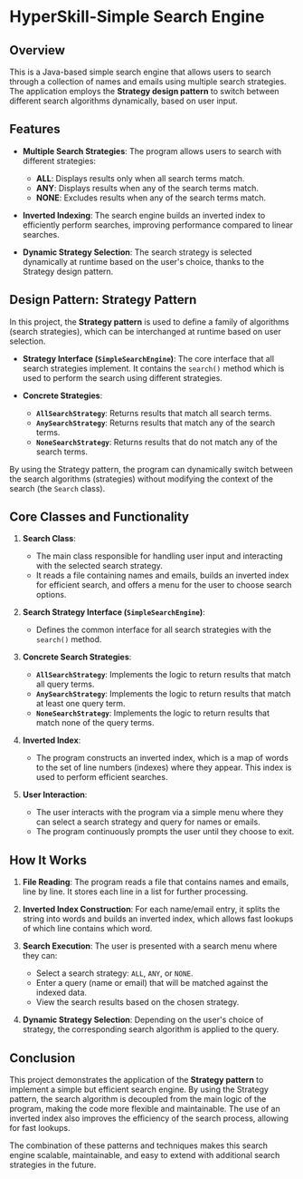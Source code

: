 # HyperSkill-Simple Search Engine

## Overview

This is a Java-based simple search engine that allows users to search through a collection of names and emails using multiple search strategies. The application employs the **Strategy design pattern** to switch between different search algorithms dynamically, based on user input.

## Features

- **Multiple Search Strategies**: The program allows users to search with different strategies:
  - **ALL**: Displays results only when all search terms match.
  - **ANY**: Displays results when any of the search terms match.
  - **NONE**: Excludes results when any of the search terms match.
  
- **Inverted Indexing**: The search engine builds an inverted index to efficiently perform searches, improving performance compared to linear searches.

- **Dynamic Strategy Selection**: The search strategy is selected dynamically at runtime based on the user's choice, thanks to the Strategy design pattern.

## Design Pattern: Strategy Pattern

In this project, the **Strategy pattern** is used to define a family of algorithms (search strategies), which can be interchanged at runtime based on user selection.

- **Strategy Interface (`SimpleSearchEngine`)**: The core interface that all search strategies implement. It contains the `search()` method which is used to perform the search using different strategies.
  
- **Concrete Strategies**: 
  - **`AllSearchStrategy`**: Returns results that match all search terms.
  - **`AnySearchStrategy`**: Returns results that match any of the search terms.
  - **`NoneSearchStrategy`**: Returns results that do not match any of the search terms.

By using the Strategy pattern, the program can dynamically switch between the search algorithms (strategies) without modifying the context of the search (the `Search` class).

## Core Classes and Functionality

1. **Search Class**:
   - The main class responsible for handling user input and interacting with the selected search strategy.
   - It reads a file containing names and emails, builds an inverted index for efficient search, and offers a menu for the user to choose search options.
   
2. **Search Strategy Interface (`SimpleSearchEngine`)**:
   - Defines the common interface for all search strategies with the `search()` method.
   
3. **Concrete Search Strategies**:
   - **`AllSearchStrategy`**: Implements the logic to return results that match all query terms.
   - **`AnySearchStrategy`**: Implements the logic to return results that match at least one query term.
   - **`NoneSearchStrategy`**: Implements the logic to return results that match none of the query terms.

4. **Inverted Index**:
   - The program constructs an inverted index, which is a map of words to the set of line numbers (indexes) where they appear. This index is used to perform efficient searches.

5. **User Interaction**:
   - The user interacts with the program via a simple menu where they can select a search strategy and query for names or emails.
   - The program continuously prompts the user until they choose to exit.

## How It Works

1. **File Reading**: The program reads a file that contains names and emails, line by line. It stores each line in a list for further processing.

2. **Inverted Index Construction**: For each name/email entry, it splits the string into words and builds an inverted index, which allows fast lookups of which line contains which word.

3. **Search Execution**: The user is presented with a search menu where they can:
   - Select a search strategy: `ALL`, `ANY`, or `NONE`.
   - Enter a query (name or email) that will be matched against the indexed data.
   - View the search results based on the chosen strategy.

4. **Dynamic Strategy Selection**: Depending on the user's choice of strategy, the corresponding search algorithm is applied to the query.

## Conclusion

This project demonstrates the application of the **Strategy pattern** to implement a simple but efficient search engine. By using the Strategy pattern, the search algorithm is decoupled from the main logic of the program, making the code more flexible and maintainable. The use of an inverted index also improves the efficiency of the search process, allowing for fast lookups.

The combination of these patterns and techniques makes this search engine scalable, maintainable, and easy to extend with additional search strategies in the future.
